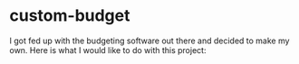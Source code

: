 # custom-budget
I got fed up with the budgeting software out there and decided to make my own. Here is what I would like to do with this project:
